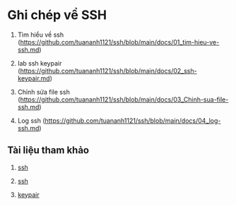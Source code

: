 ﻿# Ghi chép về SSH
1. Tìm hiểu về ssh 
(https://github.com/tuananh1121/ssh/blob/main/docs/01_tim-hieu-ve-ssh.md)

2. lab ssh keypair
(https://github.com/tuananh1121/ssh/blob/main/docs/02_ssh-keypair.md)

3. Chỉnh sửa file ssh
(https://github.com/tuananh1121/ssh/blob/main/docs/03_Chinh-sua-file-ssh.md)

4. Log ssh
(https://github.com/tuananh1121/ssh/blob/main/docs/04_log-ssh.md)

## Tài liệu tham khảo

1. [ssh](https://viblo.asia/p/ssh-hoat-dong-nhu-the-nao-Eb85oJEjl2G)

2. [ssh](https://github.com/nhanhoadocs/thuctapsinh/tree/2d8f385ed4712b69a4b72cce70667934de18c474/DungDB/linux/SSH)

3. [keypair](https://github.com/nhanhoadocs/thuctapsinh/tree/master/HaiDD/SSH/docs)


